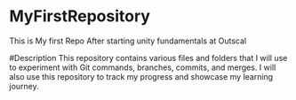 # MyFirstRepository
This is My first Repo After starting unity fundamentals at Outscal

#Description
This repository contains various files and folders that I will use to experiment with Git commands, branches, commits, and merges. I will also use this repository to track my progress and showcase my learning journey.
